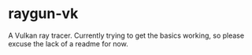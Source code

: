 # raygun-vk
A Vulkan ray tracer. Currently trying to get the basics working, so please excuse the lack of a readme for now.